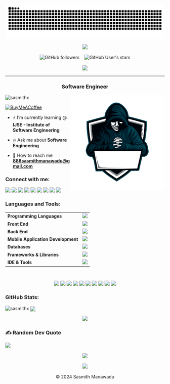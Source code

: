 <div align="center">
    
![header](https://github.com/s-shemmee/s-shemmee/blob/output/github-contribution-grid-snake-dark.svg)

</div>
 
<p align="center">
<img src = "https://user-images.githubusercontent.com/59575502/127335491-fdba1874-e943-4d3c-ab8c-678ffe22f8b8.png"/>
</p>
</div>
<div align="center">
<img alt="GitHub followers" src="https://img.shields.io/github/followers/sasmithx?style=social"> &nbsp;&nbsp; 
<img alt="GitHub User's stars" src="https://img.shields.io/github/stars/sasmithx?style=social" />
</div>

<div align="center">
<br>
  <img src="https://readme-typing-svg.herokuapp.com?font=Philosopher&color=E8E8E8&size=50&center=true&vCenter=true&height=60&width=618&lines=Hi+,+I'm+Sasmith+Manawadu+;Welcome+to+My+Profile!">
</div>
<hr>
<h3 align="center">Software Engineer</h3>
<img align="right" alt="Coding" width="300" height="300px" src="https://github.com/sasmithx/sasmithx/blob/main/mascotPro.png">

<p align="left"> <img src="https://komarev.com/ghpvc/?username=sasmithx&label=Profile%20views&color=000000&style=for-the-badge" alt="sasmithx" /> </p>

[![BuyMeACoffee](https://img.shields.io/badge/Buy%20Me%20a%20Coffee-ffdd00?style=for-the-badge&logo=buy-me-a-coffee&logoColor=black)](https://buymeacoffee.com/sasmithx)

- ⚡ I’m currently learning @ **IJSE - Institute of Software Engineering**

- 🔥 Ask me about **Software Engineering**

- 🌿 How to reach me **888sasmithmanawadu@gmail.com**

 
<h3 align="left">Connect with me:</h3>
<p align="left">
  <a href="https://discord.com/invite/sasmithx" target="blank"><img src="https://img.shields.io/badge/Discord-black?style=for-the-badge&logo=discord&logoColor=5865F2"></a>  
  <a href="https://linkedin.com/in/sasmith manawadu" target="blank"><img src="https://img.shields.io/badge/LinkedIn-black?style=for-the-badge&logo=linkedin&logoColor=0077B5"></a>
  <a href="https://stackoverflow.com/users/22008286" target="blank"><img src="https://img.shields.io/badge/Stack_Overflow-black?style=for-the-badge&logo=stack-overflow&logoColor=FE7A16"></a>
  <a href="https://www.hackerrank.com/profile/sasmithx" target="blank"><img src="https://img.shields.io/badge/-Hackerrank-black?style=for-the-badge&logo=HackerRank&logoColor=2EC866"></a>
  <a href="https://leetcode.com/u/sasmithx/" target="blank"><img src="https://img.shields.io/badge/-LeetCode-black?style=for-the-badge&logo=LeetCode&logoColor=FFA116"></a>
  <a href="https://hashnode.com/@Sasmithx" target="blank"><img src="https://img.shields.io/badge/Hashnode-black?style=for-the-badge&logo=hashnode&logoColor=2962FF"></a>
  <a href="https://medium.com/@888sasmithmanawadu" target="blank"><img src="https://img.shields.io/badge/Medium-black?style=for-the-badge&logo=medium&logoColor=white"></a>
  <a href="" target="blank"><img src="https://img.shields.io/badge/Slack-black?style=for-the-badge&logo=slack&logoColor=4A154B"></a>  
  <a href="https://x.com/Sasmithx8?t=zzSsf5la1d5qf66fxRe17A&s=09" target="blank"><img src="https://img.shields.io/badge/Follow @sasmithx8-000000?style=for-the-badge&logo=x&logoColor=white"></a>
</p>

<h3 align="left">Languages and Tools:</h3>
<div align="left">
  <table>
    <tr>
      <td><strong>Programming Languages</strong></td>
      <td><img src="https://skillicons.dev/icons?i=java,python,c,cs,cpp,kotlin,dart" /></td>
    </tr>
    <tr>
      <td><strong>Front End</strong></td>
      <td><img src="https://skillicons.dev/icons?i=html,css,js,ts,react,bootstrap,electron,tailwind,materialui,angular,wordpress,vite,vue,nextjs,nestjs" /></td>
    </tr>
    <tr>
      <td><strong>Back End</strong></td>
      <td><img src="https://skillicons.dev/icons?i=java,python,c,cs,cpp,spring,hibernate,nodejs,express,electron,kotlin,gradle,flask" /></td>
    </tr>
    <tr>
      <td><strong>Mobile Application Development</strong></td>
      <td><img src="https://skillicons.dev/icons?i=react,flutter,dart,kotlin" /></td>
    </tr>
    <tr>
      <td><strong>Databases</strong></td>
      <td><img src="https://skillicons.dev/icons?i=mysql,mongodb,firebase" /></td>
    </tr>
    <tr>
      <td><strong>Frameworks & Libraries</strong></td>
      <td><img src="https://skillicons.dev/icons?i=spring,hibernate,nodejs,express,bootstrap,react,angular,vue,tailwind" /></td>
    </tr>
    <tr>
      <td><strong>IDE & Tools</strong></td>
      <td><img src="https://skillicons.dev/icons?i=idea,pycharm,webstorm,vscode,visualstudio,androidstudio,bash,powershell,arduino,qt,figma,postman,maven,anaconda,pytorch" /></td>
    </tr>

  </table>
</div>

<br>
<div align="center">
<p>
    <img src="https://img.shields.io/badge/Hyper-000000?style=for-the-badge&logo=hyper&logoColor=red" />
    <img src="https://img.shields.io/badge/Git-black?style=for-the-badge&logo=git&logoColor=F05032" />
    <img src="https://img.shields.io/badge/GitHub-black?style=for-the-badge&logo=github&logoColor=white" />
    <img src="https://img.shields.io/badge/Ubuntu-black?style=for-the-badge&logo=ubuntu&logoColor=orange" />
    <img src="https://img.shields.io/badge/Spring_Boot-000000?style=for-the-badge&logo=spring-boot&logoColor=green" />
    <img src="https://img.shields.io/badge/JWT-000000?style=for-the-badge&logo=JSON%20web%20tokens&logoColor=purple" />
    <img src="https://img.shields.io/badge/Linux-black?style=for-the-badge&logo=linux&logoColor=FCC624" />
    <img src="https://img.shields.io/badge/next%20js-000000?style=for-the-badge&logo=nextdotjs&logoColor=white" />
    <img src="https://img.shields.io/badge/Nginx-000000?style=for-the-badge&logo=nginx&logoColor=009639" />
    <img src="https://img.shields.io/badge/Electron-000000?style=for-the-badge&logo=electron&logoColor=9feaf9" />
</p>
</div>


<h3 align="left">GitHub Stats:</h3>

<p><img align="left" src="https://github-readme-stats.vercel.app/api/top-langs/?username=sasmithx&theme=algolia&hide_border=false&include_all_commits=true&count_private=true&layout=compact" alt="sasmithx" /></p>

<p>&nbsp;<img align="center" src="https://github-readme-stats.vercel.app/api?username=sasmithx&theme=algolia&hide_border=false&include_all_commits=true&count_private=true" /></p>

<div align="center">
  <img src="https://github-readme-streak-stats.herokuapp.com/?user=sasmithx&theme=algolia&hide_border=true" />
 </div>

 ### ✍️ Random Dev Quote
![](https://quotes-github-readme.vercel.app/api?type=horizontal&theme=dark)

 <p align="center">
  <img  width="1000" src="https://capsule-render.vercel.app/api?type=waving&color=gradient&height=80&section=footer"/>
</p>
   
<p align="center">
  <img  width="1000" src="https://user-images.githubusercontent.com/73097560/115834477-dbab4500-a447-11eb-908a-139a6edaec5c.gif"/>
</p>

<p align="center">
  &copy; 2024 Sasmith Manawadu
</p>
